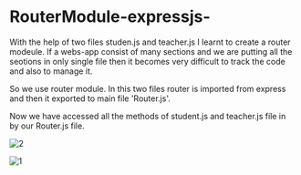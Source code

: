 # RouterModule-expressjs-

With the help of two files studen.js and teacher.js I learnt to create a router modeule. 
If a webs-app consist of many sections and we are putting all the seotions in only single file then it becomes very difficult to track the code and also to manage it.

So we use router module.
In this two files router is imported from express and then it exported to main file 'Router.js'.

Now we have accessed all the methods of student.js and teacher.js file in by our Router.js file.

![2](https://github.com/AbhishShar21ma/RouterModule-expressjs-/assets/119476697/149f369d-efba-4461-9a8c-a14daa0168dc)


![1](https://github.com/AbhishShar21ma/RouterModule-expressjs-/assets/119476697/af21f999-665f-4a87-8e43-ef2a57cc8a35)
